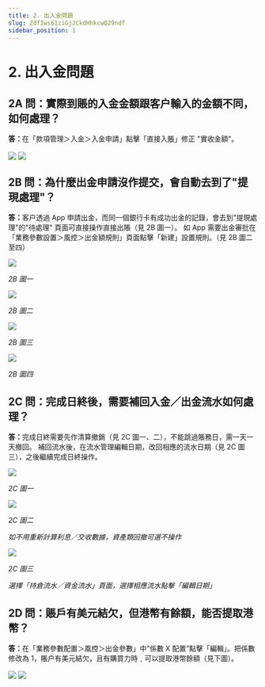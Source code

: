 ```yaml
---
title: 2. 出入金問題
slug: ZdfIws61ziGjJCkdHhkcwQ29ndf
sidebar_position: 1
---
```



# 2. 出入金問題

## 2A 問：實際到賬的入金金額跟客户輸入的金額不同，如何處理？

<b>答：</b>在「款項管理＞入金＞入金申請」點擊「直接入賬」修正 "實收金額"。

<img src="/assets/Wy8BbdtidoMPhXxt2CociBE9ntf.png" src-width="2380" src-height="696" align="center"/>

<img src="/assets/Fe1Bb1Aqho4FU7x2QDmcMQp2nth.png" src-width="2380" src-height="1426" align="center"/>

## 2B 問：為什麼出金申請沒作提交，會自動去到了"提現處理"？

<b>答：</b>客户透過 App 申請出金，而同一個銀行卡有成功出金的記錄，會去到"提現處理"的"待處理" 頁面可直接操作直接出賬（見 2B 圖一）。
如 App 需要出金審批在「業務參數設置＞風控＞出金額規則」頁面點擊「新建」設置規則。（見 2B 圖二至四）

<img src="/assets/Hvo1bJvqPo2rV8x9SuAcVgOrnlf.png" src-width="2760" src-height="750" align="center"/>

<em>2B 圖一</em>

<img src="/assets/KRzmbaKzLooIvxxeafEcQG8UnBe.png" src-width="2760" src-height="1368" align="center"/>

<em>2B 圖二</em>

<img src="/assets/QQR9b9z00oRQCFxlB3ecztyXnu5.png" src-width="2386" src-height="1352" align="center"/>

<em>2B 圖三</em>

<img src="/assets/NsqFbJuN0oYKaUxa11LcQKqdnie.png" src-width="2364" src-height="540" align="center"/>

<em>2B 圖四</em>

## 2C 問：完成日終後，需要補回入金／出金流水如何處理？

<b>答：</b>完成日終需要先作清算撤銷（見 2C 圖一、二），不能跳過賬務日，需一天一天撤回。 
補回流水後，在流水管理編輯日期，改回相應的流水日期（見 2C 圖三），之後繼續完成日終操作。

<img src="/assets/FTkzbrxAhouXjFxU7pacXKmunPd.png" src-width="2858" src-height="1418" align="center"/>

<em>2C 圖一</em>

<img src="/assets/XsvlbWDydouJC1xwXRycnlxGnEe.png" src-width="2390" src-height="1420" align="center"/>

<em>2C 圖二</em>

<em>如不用重新計算利息／交收數據，資產類回撤可選不操作</em>

<img src="/assets/PwFkbWTNfo7RWXxXUtqcWYwunYc.png" src-width="2392" src-height="972" align="center"/>

<em>2C 圖三</em>

<em>選擇「持倉流水／資金流水」頁面，選擇相應流水點擊「編輯日期」</em>

## 2D 問：賬戶有美元結欠，但港幣有餘額，能否提取港幣？

<b>答：</b>在「業務參數配置＞風控＞出金參數」中“係數 X 配置”點擊「編輯」。把係數修改為 1，賬户有美元結欠，且有購買力時﹐可以提取港幣餘額（見下圖）。

<img src="/assets/P3zobrzbcoEU90xUdN0cxeoTnhf.png" src-width="2826" src-height="1438" align="center"/>

<img src="/assets/HoYHbTspjos9Ayxm2yAcZUctn3P.png" src-width="2206" src-height="1160" align="center"/>

